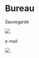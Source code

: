 <h1>Bureau</h1>

<p>Sauvegarde</p>
<a href="https://www.google.com/webhp?hl=fr&ictx=2&sa=X&ved=0ahUKEwiJx4HA9vjwAhXvXhUIHQ6qClcQPQgI"><img src="https://www.xn--icne-wqa.com/images/icones/2/7/document-save-3.png" /></a>.
 
<p>e-mail</p>
<a href="https://gaaet2000.github.io/email"><img src="https://img.icons8.com/plasticine/2x/important-mail.png" /></a>.
